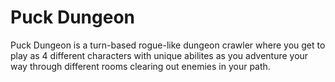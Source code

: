 # Puck Dungeon

Puck Dungeon is a turn-based rogue-like dungeon crawler where you get to play as 4 different characters with unique abilites as you adventure your way through different rooms clearing out enemies in your path.
